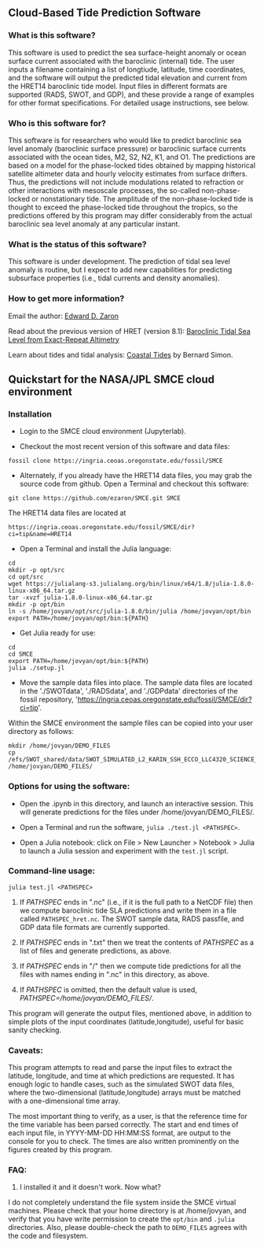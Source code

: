
## Cloud-Based Tide Prediction Software

### What is this software?

This software is used to predict the sea surface-height anomaly or ocean surface
current associated with the
baroclinic (internal) tide. The user inputs a filename containing a list of
longtiude, latitude, time coordinates, and the software will output the predicted
tidal elevation and current from the HRET14 baroclinic tide model. Input files in different formats
are supported (RADS, SWOT, and GDP), and these provide a range of examples for other
format specifications.
For detailed usage instructions, see below.

### Who is this software for?

This software is for researchers who would like to predict baroclinic sea
level anomaly (baroclinic surface pressure) or baroclinic surface currents
associated with the ocean tides, M2, S2, N2, K1, and O1.
The predictions are based on a model for the phase-locked tides
obtained by mapping historical satellite altimeter data and
hourly velocity estimates from surface drifters. Thus, the predictions
will not include modulations related to refraction or other interactions
with mesoscale processes, the so-called non-phase-locked or nonstationary tide.
The amplitude of the non-phase-locked tide is thought to
exceed the phase-locked tide throughout the tropics, so the predictions
offered by this program may differ considerably from the actual baroclinic
sea level anomaly at any particular instant.

### What is the status of this software?

This software is under development. The prediction of tidal sea level anomaly
is routine, but I expect to add new capabilities for predicting subsurface
properties (i.e., tidal currents and density anomalies).

### How to get more information?

Email the author: [Edward D. Zaron](mailto:edward.d.zaron@oregonstate.edu)

Read about the previous version of HRET (version 8.1): [Baroclinic Tidal Sea Level from Exact-Repeat Altimetry](http://dx.doi.org/10.1175/JPO-D-18-0127.1)

Learn about tides and tidal analysis: [Coastal Tides](http://refmar.shom.fr/sea_level_news_2013/2013_t4/ouvage-reference-sur-theorie-et-pratique-maree-francais-et-anglais) by Bernard Simon.

## Quickstart for the NASA/JPL SMCE cloud environment

### Installation

- Login to the SMCE cloud environment (Jupyterlab).

- Checkout the most recent version of this software and data files:
```
fossil clone https://ingria.ceoas.oregonstate.edu/fossil/SMCE
```

- Alternately, if you already have the HRET14 data files, you may grab the source code
from github. Open a Terminal and checkout this software:
```
git clone https://github.com/ezaron/SMCE.git SMCE
```
The HRET14 data files are located at
```
https://ingria.ceoas.oregonstate.edu/fossil/SMCE/dir?ci=tip&name=HRET14
```

- Open a Terminal and install the Julia language:
```
cd
mkdir -p opt/src
cd opt/src
wget https://julialang-s3.julialang.org/bin/linux/x64/1.8/julia-1.8.0-linux-x86_64.tar.gz
tar -xvzf julia-1.8.0-linux-x86_64.tar.gz
mkdir -p opt/bin
ln -s /home/jovyan/opt/src/julia-1.8.0/bin/julia /home/jovyan/opt/bin
export PATH=/home/jovyan/opt/bin:${PATH}
```

- Get Julia ready for use:
```
cd
cd SMCE
export PATH=/home/jovyan/opt/bin:${PATH}
julia ./setup.jl
```

- Move the sample data files into place. The sample data files are located in the './SWOTdata', './RADSdata', and './GDPdata'
directories of the fossil repository, 'https://ingria.ceoas.oregonstate.edu/fossil/SMCE/dir?ci=tip'.

Within the SMCE environment the sample files can be copied into your user directory as follows:
```
mkdir /home/jovyan/DEMO_FILES
cp /efs/SWOT_shared/data/SWOT_SIMULATED_L2_KARIN_SSH_ECCO_LLC4320_SCIENCE_V1/SWOT_L2_LR_SSH_Expert_018_290_20121112T003212_20121112T012339_DG10_01.nc /home/jovyan/DEMO_FILES/
```

### Options for using the software:

- Open the .ipynb in this directory, and launch an interactive session. This will generate predictions for the files under /home/jovyan/DEMO_FILES/.

- Open a Terminal and run the software, `julia ./test.jl <PATHSPEC>`.

- Open a Julia notebook: click on File > New Launcher > Notebook > Julia to launch a Julia session and experiment with the `test.jl` script.

### Command-line usage:

```
julia test.jl <PATHSPEC>
```
1. If _PATHSPEC_ ends in ".nc" (i.e., if it is the full path to a NetCDF file)
   then we compute baroclinic tide SLA predictions and write them in a file 
   called `PATHSPEC_hret.nc`. The SWOT sample data, RADS passfile, and GDP data
   file formats are currently supported.
   
2. If _PATHSPEC_ ends in ".txt" then we treat the contents of _PATHSPEC_
   as a list of files and generate predictions, as above.
   
3. If _PATHSPEC_ ends in "/" then we compute tide predictions for all
   the files with names ending in ".nc" in this directory, as above.

4. If _PATHSPEC_ is omitted, then the default value is used, _PATHSPEC=/home/jovyan/DEMO_FILES/_.

This program will generate the output files, mentioned above, in addition to simple plots
of the input coordinates (latitude,longitude), useful for basic sanity checking.

### Caveats:

This program attempts to read and parse the input files to extract
the latitude, longitude, and time at which predictions are requested.
It has enough logic to handle cases, such as the simulated SWOT
data files, where the two-dimensional (latitude,longitude) arrays
must be matched with a one-dimensional time array.

The most important thing to verify, as a user, is that the
reference time for the time variable has been parsed correctly.
The start and end times of each input file, in YYYY-MM-DD HH:MM:SS
format, are output to the console for you to check. The times are also
written prominently on the figures created by this program.

### FAQ:

1. I installed it and it doesn't work. Now what?

I do not completely understand the file system inside the SMCE virtual machines. Please check that your
home directory is at /home/jovyan, and verify that you have write permission to create the `opt/bin` and `.julia`
directories. Also, please double-check the path to `DEMO_FILES` agrees with the code and filesystem.
